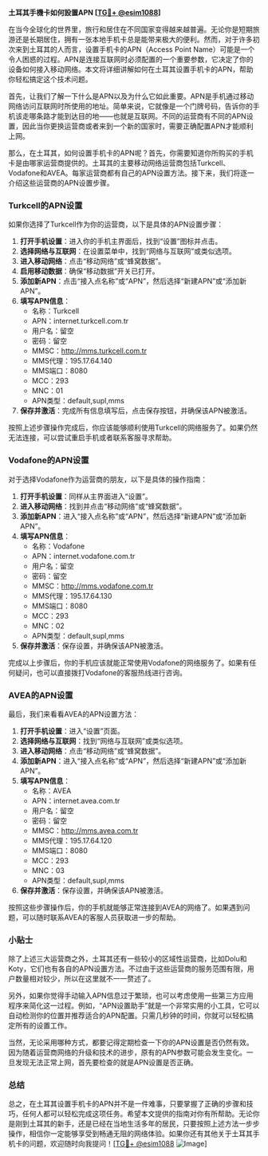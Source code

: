 **土耳其手機卡如何設置APN [[TG💪+ @esim1088](https://t.me/s/esim1088)]**

在当今全球化的世界里，旅行和居住在不同国家变得越来越普遍。无论你是短期旅游还是长期居住，拥有一张本地手机卡总是能带来极大的便利。然而，对于许多初次来到土耳其的人而言，设置手机卡的APN（Access Point Name）可能是一个令人困惑的过程。APN是连接互联网时必须配置的一个重要参数，它决定了你的设备如何接入移动网络。本文将详细讲解如何在土耳其设置手机卡的APN，帮助你轻松搞定这个技术问题。

首先，让我们了解一下什么是APN以及为什么它如此重要。APN是手机通过移动网络访问互联网时所使用的地址。简单来说，它就像是一个门牌号码，告诉你的手机该走哪条路才能到达目的地——也就是互联网。不同的运营商有不同的APN设置，因此当你更换运营商或者来到一个新的国家时，需要正确配置APN才能顺利上网。

那么，在土耳其，如何设置手机卡的APN呢？首先，你需要知道你所购买的手机卡是由哪家运营商提供的。土耳其的主要移动网络运营商包括Turkcell、Vodafone和AVEA。每家运营商都有自己的APN设置方法。接下来，我们将逐一介绍这些运营商的APN设置步骤。

### Turkcell的APN设置

如果你选择了Turkcell作为你的运营商，以下是具体的APN设置步骤：

1. **打开手机设置**：进入你的手机主界面后，找到“设置”图标并点击。
2. **选择网络与互联网**：在设置菜单中，找到“网络与互联网”或类似选项。
3. **进入移动网络**：点击“移动网络”或“蜂窝数据”。
4. **启用移动数据**：确保“移动数据”开关已打开。
5. **添加新APN**：点击“接入点名称”或“APN”，然后选择“新建APN”或“添加新APN”。
6. **填写APN信息**：
   - 名称：Turkcell
   - APN：internet.turkcell.com.tr
   - 用户名：留空
   - 密码：留空
   - MMSC：http://mms.turkcell.com.tr
   - MMS代理：195.17.64.140
   - MMS端口：8080
   - MCC：293
   - MNC：01
   - APN类型：default,supl,mms
7. **保存并激活**：完成所有信息填写后，点击保存按钮，并确保该APN被激活。

按照上述步骤操作完成后，你应该能够顺利使用Turkcell的网络服务了。如果仍然无法连接，可以尝试重启手机或者联系客服寻求帮助。

### Vodafone的APN设置

对于选择Vodafone作为运营商的朋友，以下是具体的操作指南：

1. **打开手机设置**：同样从主界面进入“设置”。
2. **进入移动网络**：找到并点击“移动网络”或“蜂窝数据”。
3. **添加新APN**：进入“接入点名称”或“APN”，然后选择“新建APN”或“添加新APN”。
4. **填写APN信息**：
   - 名称：Vodafone
   - APN：internet.vodafone.com.tr
   - 用户名：留空
   - 密码：留空
   - MMSC：http://mms.vodafone.com.tr
   - MMS代理：195.17.64.130
   - MMS端口：8080
   - MCC：293
   - MNC：02
   - APN类型：default,supl,mms
5. **保存并激活**：保存设置，并确保该APN被激活。

完成以上步骤后，你的手机应该就能正常使用Vodafone的网络服务了。如果有任何疑问，也可以直接拨打Vodafone的客服热线进行咨询。

### AVEA的APN设置

最后，我们来看看AVEA的APN设置方法：

1. **打开手机设置**：进入“设置”页面。
2. **选择网络与互联网**：找到“网络与互联网”或类似选项。
3. **进入移动网络**：点击“移动网络”或“蜂窝数据”。
4. **添加新APN**：进入“接入点名称”或“APN”，然后选择“新建APN”或“添加新APN”。
5. **填写APN信息**：
   - 名称：AVEA
   - APN：internet.avea.com.tr
   - 用户名：留空
   - 密码：留空
   - MMSC：http://mms.avea.com.tr
   - MMS代理：195.17.64.120
   - MMS端口：8080
   - MCC：293
   - MNC：03
   - APN类型：default,supl,mms
6. **保存并激活**：保存设置，并确保该APN被激活。

按照这些步骤操作后，你的手机就能够正常连接到AVEA的网络了。如果遇到问题，可以随时联系AVEA的客服人员获取进一步的帮助。

### 小贴士

除了上述三大运营商之外，土耳其还有一些较小的区域性运营商，比如Dolu和Koty，它们也有各自的APN设置方法。不过由于这些运营商的服务范围有限，用户数量相对较少，所以在这里就不一一赘述了。

另外，如果你觉得手动输入APN信息过于繁琐，也可以考虑使用一些第三方应用程序来简化这一过程。例如，“APN设置助手”就是一个非常实用的小工具，它可以自动检测你的位置并推荐适合的APN配置。只需几秒钟的时间，你就可以轻松搞定所有的设置工作。

当然，无论采用哪种方式，都要记得定期检查一下你的APN设置是否仍然有效。因为随着运营商网络的升级和技术的进步，原有的APN参数可能会发生变化。一旦发现无法正常上网，首先要检查的就是APN设置是否正确。

### 总结

总之，在土耳其设置手机卡的APN并不是一件难事，只要掌握了正确的步骤和技巧，任何人都可以轻松完成这项任务。希望本文提供的指南对你有所帮助。无论你是刚到土耳其的新手，还是已经在当地生活多年的居民，只要按照上述方法一步步操作，相信你一定能够享受到畅通无阻的网络体验。如果你还有其他关于土耳其手机卡的问题，欢迎随时向我提问！[[TG💪+ @esim1088](https://t.me/s/esim1088) ![Image](https://i.postimg.cc/4NQfJmqS/Snipaste-2025-05-13-00-14-12.png)]